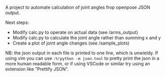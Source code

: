 A project to automate calculation of joint angles frop openpose JSON output. 

Next steps:

  - Modify calc.py to operate on actual data (see /arms_output)
  - Modify calc.py to calculate the joint angle rather than summing x and y
  - Create a plot of joint angle changes (see /sample_plots)

NB: the json output in each file is printed to one line, which is unwieldy.
  If using vim you can use `:%!python -m json.tool` to pretty print the json
  in a more human readable form, or if using VSCode or similar try using an
  extension like "Prettify JSON".

